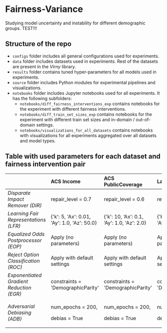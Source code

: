 # Fairness-Variance

Studying model uncertainty and instability for different demographic groups. TEST!!!

## Structure of the repo

* `configs` folder includes all general configurations used for experiments.
* `data` folder includes datasets used in experiments. Rest of the datasets are present in the _Virny_ library.
* `results` folder contains tuned hyper-parameters for all models used in experiments.
* `source` folder includes Python modules for experimental pipelines and visualizations.
* `notebooks` folder includes Jupyter notebooks used for all experiments. It has the following subfolders:
  * `notebooks/diff_fairness_interventions_exp` contains notebooks for the experiment with different fairness interventions.
  * `notebooks/diff_train_set_sizes_exp` contains notebooks for the experiment with different train set sizes and in-domain / out-of-domain settings.
  * `notebooks/visualizations_for_all_datasets` contains notebooks with visualizations for all experiments aggregated over all datasets and model types.


## Table with used parameters for each dataset and fairness intervention pair

|                                        | ACS Income                                  | ACS PublicCoverage                            | Law School                                    | Student Performance                           |
|:---------------------------------------|:--------------------------------------------|:----------------------------------------------|:----------------------------------------------|:----------------------------------------------|
| _Disparate Impact Remover (DIR)_         | repair\_level = 0.7                         | repair\_level = 0.6                           | repair\_level = 0.6                           | repair\_level = 0.7                           |
| _Learning Fair Representations (LFR)_    | {'k': 5, 'Ax': 0.01, 'Ay': 1.0, 'Az': 50.0} | {'k': 10, ‘Ax’: 0.1, ‘Ay’: 1.0, 'Az': 2.0}    | {'k': 5, 'Ax': 0.01, 'Ay': 1.0, ‘Az’: 50.0}   | {'k': 10, 'Ax': 0.1, ‘Ay’: 1.0, 'Az': 2.0}    |
| _Equalized Odds Postprocessor (EOP)_     | Apply (no parameters)                       | Apply (no parameters)                         | Apply (no parameters)                         | Apply (no parameters)                         |
| _Reject Option Classification (ROC)_     | Apply with default settings                 | Apply with default settings                   | Apply with default settings                   | Apply with default settings                   |
| _Exponentiated Gradient Reduction (EGR)_ | constraints = 'DemographicParity'           | constraints = 'DemographicParity'             | constraints = 'DemographicParity'             | constraints = 'DemographicParity'             |
| _Adversarial Debiasing (ADB)_            | <p>num\_epochs = 200,</p><p>debias = True</p>      | <p>num\_epochs = 200,</p><p>debias = True</p> | <p>num\_epochs = 200,</p><p>debias = True</p> | <p>num\_epochs = 200,</p><p>debias = True</p> |
